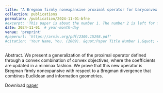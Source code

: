 ```yaml
---
title: "A Bregman firmly nonexpansive proximal operator for baryconvex optimization"
collection: publications
permalink: /publication/2024-11-01-bfne
#excerpt: 'This paper is about the number 1. The number 2 is left for future work.'
date: 2024-11-01  # year-month-day
venue: 'preprint'
#paperurl: 'https://arxiv.org/pdf/2309.15298.pdf'
#citation: 'Your Name, You. (2009). &quot;Paper Title Number 1.&quot; <i>Journal 1</i>. 1(1).'
---
```

Abstract. We present a generalization of the proximal operator defined through a convex combination of convex objectives, where the coefficients are updated in a minimax fashion. We prove that this new operator is Bregman firmly nonexpansive with respect to a Bregman divergence that combines Euclidean and information geometries.

Download [paper](http://mastane.github.io/files/BFNE_baryconvex.pdf)
